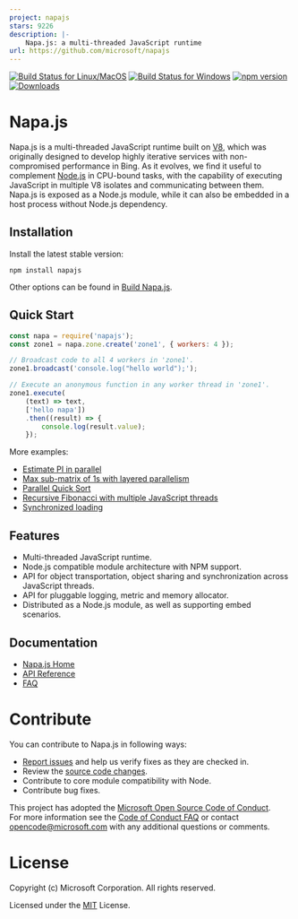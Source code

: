 ```yaml
---
project: napajs
stars: 9226
description: |-
    Napa.js: a multi-threaded JavaScript runtime
url: https://github.com/microsoft/napajs
---
```


[![Build Status for Linux/MacOS](https://travis-ci.org/Microsoft/napajs.svg?branch=master)](https://travis-ci.org/Microsoft/napajs)
[![Build Status for Windows](https://ci.appveyor.com/api/projects/status/github/Microsoft/napajs?branch=master&svg=true)](https://ci.appveyor.com/project/napajs/napajs)
[![npm version](https://badge.fury.io/js/napajs.svg)](https://www.npmjs.com/package/napajs)
[![Downloads](https://img.shields.io/npm/dm/napajs.svg)](https://www.npmjs.com/package/napajs)

# Napa.js
Napa.js is a multi-threaded JavaScript runtime built on [V8](https://github.com/v8/v8), which was originally designed to develop highly iterative services with non-compromised performance in Bing. As it evolves, we find it useful to complement [Node.js](https://nodejs.org) in CPU-bound tasks, with the capability of executing JavaScript in multiple V8 isolates and communicating between them. Napa.js is exposed as a Node.js module, while it can also be embedded in a host process without Node.js dependency.

## Installation
Install the latest stable version:
```
npm install napajs
```
Other options can be found in [Build Napa.js](https://github.com/Microsoft/napajs/wiki/build-napa.js).

## Quick Start
```js
const napa = require('napajs');
const zone1 = napa.zone.create('zone1', { workers: 4 });

// Broadcast code to all 4 workers in 'zone1'.
zone1.broadcast('console.log("hello world");');

// Execute an anonymous function in any worker thread in 'zone1'.
zone1.execute(
    (text) => text, 
    ['hello napa'])
    .then((result) => {
        console.log(result.value);
    });
```
More examples:
* [Estimate PI in parallel](./examples/tutorial/estimate-pi-in-parallel)
* [Max sub-matrix of 1s with layered parallelism](./examples/tutorial/max-square-sub-matrix)
* [Parallel Quick Sort](./examples/tutorial/parallel-quick-sort)
* [Recursive Fibonacci with multiple JavaScript threads](./examples/tutorial/recursive-fibonacci)
* [Synchronized loading](./examples/tutorial/synchronized-loading)

## Features
- Multi-threaded JavaScript runtime.
- Node.js compatible module architecture with NPM support.
- API for object transportation, object sharing and synchronization across JavaScript threads.
- API for pluggable logging, metric and memory allocator.
- Distributed as a Node.js module, as well as supporting embed scenarios.

## Documentation
- [Napa.js Home](https://github.com/Microsoft/napajs/wiki)
- [API Reference](./docs/api/index.md)
- [FAQ](https://github.com/Microsoft/napajs/wiki/FAQ)

# Contribute
You can contribute to Napa.js in following ways:

* [Report issues](https://github.com/Microsoft/napajs/issues) and help us verify fixes as they are checked in.
* Review the [source code changes](https://github.com/Microsoft/napajs/pulls).
* Contribute to core module compatibility with Node.
* Contribute bug fixes.

This project has adopted the [Microsoft Open Source Code of Conduct](https://opensource.microsoft.com/codeofconduct/).<br> For more information see the [Code of Conduct FAQ](https://opensource.microsoft.com/codeofconduct/faq/) or contact opencode@microsoft.com with any additional questions or comments.

# License
Copyright (c) Microsoft Corporation. All rights reserved.

Licensed under the [MIT](https://github.com/Microsoft/napajs/blob/master/LICENSE.txt) License.

